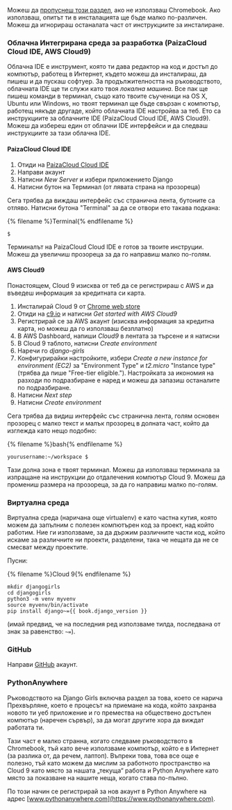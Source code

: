 Можеш да [пропуснеш този раздел](http://tutorial.djangogirls.org/en/installation/#install-python), ако не използваш Chromebook. Ако използваш, опитът ти в инсталацията ще бъде малко по-различен. Можеш да игнорираш останалата част от инструкциите за инсталиране.

### Облачна Интегрирана среда за разработка (PaizaCloud Cloud IDE, AWS Cloud9)

Облачна IDE е инструмент, която ти дава редактор на код и достъп до компютър, работещ в Интернет, където можеш да инсталираш, да пишеш и да пускаш софтуер. За продължителността на ръководството, облачната IDE ще ти служи като твоя *локална машина*. Все пак ще пишеш команди в терминал, също като твоите съученици на OS X, Ubuntu или Windows, но твоят терминал ще бъде свързан с компютър, работещ някъде другаде, който облачната IDE настройва за теб. Ето са инструкциите за облачните IDE (PaizaCloud Cloud IDE, AWS Cloud9). Можеш да избереш един от облачни IDE интерфейси и да следваш инструкциите за тази облачна IDE.

#### PaizaCloud Cloud IDE

1. Отиди на [PaizaCloud Cloud IDE](https://paiza.cloud/)
2. Направи акаунт
3. Натисни *New Server* и избери приложението Django
4. Натисни бутон на Терминал (от лявата страна на прозореца)

Сега трябва да виждаш интерфейс със странична лента, бутоните са отляво. Натисни бутона "Terminal" за да се отвори ето такава подкана:

{% filename %}Terminal{% endfilename %}

    $
    

Терминалът на PaizaCloud Cloud IDE е готов за твоите инструции. Можеш да увеличиш прозореца за да го направиш малко по-голям.

#### AWS Cloud9

Понастоящем, Cloud 9 изисква от теб да се регистрираш с AWS и да въведеш информация за кредитната си карта.

1. Инсталирай Cloud 9 от [Chrome web store](https://chrome.google.com/webstore/detail/cloud9/nbdmccoknlfggadpfkmcpnamfnbkmkcp)
2. Отиди на [c9.io](https://c9.io) и натисни *Get started with AWS Cloud9*
3. Регистрирай се за AWS акаунт (изисква информация за кредитна карта, но можеш да го използваш безплатно)
4. В AWS Dashboard, напиши *Cloud9* в лентата за търсене и я натисни
5. В Cloud 9 таблото, натисни *Create environment*
6. Наречи го *django-girls*
7. Конфигурирайки настройките, избери *Create a new instance for environment (EC2)* за "Environment Type" и *t2.micro* "Instance type" (трябва да пише "Free-tier eligible."). Настройката за икономия на разходи по подразбиране е наред и можеш да запазиш останалите по подразбиране.
8. Натисни *Next step*
9. Натисни *Create environment*

Сега трябва да видиш интерфейс със странична лента, голям основен прозорец с малко текст и малък прозорец в долната част, който да изглежда като нещо подобно:

{% filename %}bash{% endfilename %}

    yourusername:~/workspace $
    

Тази долна зона е твоят терминал. Можеш да използваш терминала за изпращане на инструкции до отдалечения компютър Cloud 9. Можеш да промениш размера на прозореца, за да го направиш малко по-голям.

### Виртуална среда

Виртуална среда (наричана още virtualenv) е като частна кутия, която можем да запълним с полезен компютърен код за проект, над който работим. Ние ги използваме, за да държим различните части код, който искаме за различните ни проекти, разделени, така че нещата да не се смесват между проектите.

Пусни:

{% filename %}Cloud 9{% endfilename %}

    mkdir djangogirls
    cd djangogirls
    python3 -m venv myvenv
    source myvenv/bin/activate
    pip install django~={{ book.django_version }}
    

(имай предвид, че на последния ред използваме тилда, последвана от знак за равенство: `~=`).

### GitHub

Направи [GitHub](https://github.com) акаунт.

### PythonAnywhere

Ръководството на Django Girls включва раздел за това, което се нарича Прехвърляне, което е процесът на приемане на кода, който захранва новото ти уеб приложение и го премества на обществено достъпен компютър (наречен сървър), за да могат другите хора да виждат работата ти.

Тази част е малко странна, когато следваме ръководството в Chromebook, тъй като вече използваме компютър, който е в Интернет (за разлика от, да речем, лаптоп). Въпреки това, това все още е полезно, тъй като можем да мислим за работното пространство на Cloud 9 като място за нашата „текуща“ работа и Python Anywhere като място за показване на нашите неща, когато става по-пълно.

По този начин се регистрирай за нов акаунт в Python Anywhere на адрес [www.pythonanywhere.com](https://www.pythonanywhere.com).